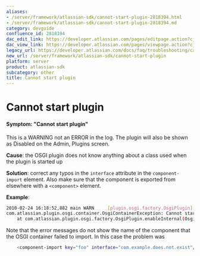 ```yaml
---
aliases:
- /server/framework/atlassian-sdk/cannot-start-plugin-2818394.html
- /server/framework/atlassian-sdk/cannot-start-plugin-2818394.md
category: devguide
confluence_id: 2818394
dac_edit_link: https://developer.atlassian.com/pages/editpage.action?cjm=wozere&pageId=2818394
dac_view_link: https://developer.atlassian.com/pages/viewpage.action?cjm=wozere&pageId=2818394
legacy_url: https://developer.atlassian.com/docs/faq/troubleshooting/cannot-start-plugin
new_url: /server/framework/atlassian-sdk/cannot-start-plugin
platform: server
product: atlassian-sdk
subcategory: other
title: Cannot start plugin
---
```

# Cannot start plugin

#### Symptom: "Cannot start plugin"

This is a WARNING not an ERROR in the log. The plugin will also be shown as Disabled on the Admin, Plugins screen.

**Cause**: the OSGI plugin does not know anything about a class used when the plugin is started up

**Solution**: correct any typos in the `interface` attribute in the `component-import` element. Also make sure that the component is exported from elsewhere with a `<component>` element.

**Example**:

``` bash
2010-02-24 16:18:52,882 main WARN     [plugin.osgi.factory.OsgiPlugin] Unable to enable plugin 'com.example.jira.plugins.example-errors'
com.atlassian.plugin.osgi.container.OsgiContainerException: Cannot start plugin: com.example.jira.plugins.example-errors
    at com.atlassian.plugin.osgi.factory.OsgiPlugin.enableInternal(OsgiPlugin.java:385)
```

Note that the error messages do not show the name of the component that the OSGI container failed to import. In this case the problem was

``` bash
    <component-import key="foo" interface="com.example.does.not.exist"/>
```




























